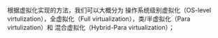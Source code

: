 根据虚拟化实现的方法，我们可以大概分为 操作系统级别虚拟化（OS-level virtulization），全虚拟化（Full virtualization），类/半虚拟化（Para virtulization）和 混合虚拟化（Hybrid-Para virtualization）；












